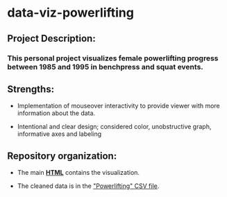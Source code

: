 # data-viz-powerlifting

## Project Description:
### This personal project visualizes female powerlifting progress between 1985 and 1995 in benchpress and squat events. 

## Strengths:
- Implementation of mouseover interactivity to provide viewer with more information about the data.

- Intentional and clear design; considered color, unobstructive graph, informative axes and labeling

## Repository organization:

- The main __[HTML](/index.html)__ contains the visualization. 

- The cleaned data is in the ["Powerlifting" CSV file](/powerlifting.csv).
